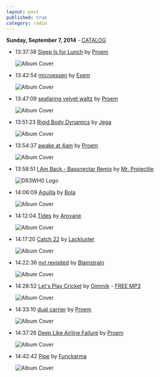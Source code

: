 ```yaml
---
layout: post
published: true
category: radio
---
```


**Sunday, September  7, 2014** - [CATALOG](/2014/09/07/Proem-radio-catalog)

*   13:37:38  [Sleep Is for Lunch](http://goo.gl/hM7b5T) by [Proem](http://www.last.fm/music/Proem)

    ![Album Cover](http://userserve-ak.last.fm/serve/174s/50606135.png "Socially Inept")

*   13:42:54  [microessen](http://goo.gl/MeAytn) by [Esem](http://www.last.fm/music/Esem)

    ![Album Cover](http://userserve-ak.last.fm/serve/174s/20753409.jpg "Scateren")

*   13:47:09  [seafaring velvet waltz](http://goo.gl/KFHJ5p) by [Proem](http://www.last.fm/music/Proem)

    ![Album Cover](http://userserve-ak.last.fm/serve/174s/50087487.jpg "Enough Conflict")

*   13:51:23  [Rigid Body Dynamics](http://goo.gl/VYWCnV) by [Jega](http://www.last.fm/music/Jega)

    ![Album Cover](http://userserve-ak.last.fm/serve/174s/55094875.jpg "Geometry")

*   13:54:37  [awake at 4am](http://goo.gl/1xnKy0) by [Proem](http://www.last.fm/music/Proem)

    ![Album Cover](http://userserve-ak.last.fm/serve/174s/24014721.jpg "A Permanent Solution")

*   13:58:51  [I Am Back - Bassnectar Remix](http://goo.gl/00iJHp) by [Mr. Projectile](http://www.last.fm/music/Mr.+Projectile)

    ![DR3WH0 Logo](https://dl.dropboxusercontent.com/u/8239797/DR3WH0.png "DR3WH0 RadioBlog")

*   14:06:09  [Aguilla](http://goo.gl/TRlUAH) by [Bola](http://www.last.fm/music/Bola)

    ![Album Cover](http://userserve-ak.last.fm/serve/174s/63358627.jpg "Soup")

*   14:12:04  [Tides](http://goo.gl/GgrTFI) by [Arovane](http://www.last.fm/music/Arovane)

    ![Album Cover](http://userserve-ak.last.fm/serve/174s/76410986.jpg "Tides")

*   14:17:20  [Catch 22](http://goo.gl/pABgCk) by [Lackluster](http://www.last.fm/music/Lackluster)

    ![Album Cover](http://userserve-ak.last.fm/serve/174s/33118851.jpg "Container")

*   14:22:36  [nyt revisited](http://goo.gl/gHDwEX) by [Blamstrain](http://www.last.fm/music/Blamstrain)

    ![Album Cover](http://userserve-ak.last.fm/serve/174s/10294227.png "Disfold")

*   14:28:52  [Let's Play Cricket](http://goo.gl/5HW4UV) by [Gimmik](http://www.last.fm/music/Gimmik) - [FREE MP3](http://goo.gl/hXpjdD)

    ![Album Cover](http://userserve-ak.last.fm/serve/174s/4279918.jpg "Back to Basics")

*   14:33:10  [dual carrier](http://goo.gl/7Fz5pp) by [Proem](http://www.last.fm/music/Proem)

    ![Album Cover](http://userserve-ak.last.fm/serve/174s/24014721.jpg "A Permanent Solution")

*   14:37:26  [Deep Like Airline Failure](http://goo.gl/fpmZqp) by [Proem](http://www.last.fm/music/Proem)

    ![Album Cover](http://userserve-ak.last.fm/serve/174s/50606135.png "Socially Inept")

*   14:42:42  [Pipe](http://goo.gl/7ESkdY) by [Funckarma](http://www.last.fm/music/Funckarma)

    ![Album Cover](http://userserve-ak.last.fm/serve/174s/7615993.jpg "Part 5")

